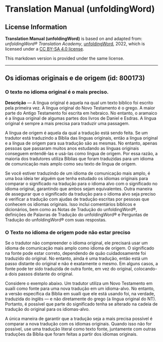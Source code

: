# Translation Manual (unfoldingWord)

## License Information

**Translation Manual (unfoldingWord)** is based on and adapted from: _unfoldingWord® Translation Academy_, [unfoldingWord](https://unfoldingword.org/utw), 2022, which is licensed under a [CC BY-SA 4.0 license](https://creativecommons.org/licenses/by-sa/4.0/legalcode.en).

This markdown version is provided under the same license.



--------------------------------

## Os idiomas originais e de origem (id: 800173)

### O texto no idioma original é o mais preciso.

**Descrição** — A língua original é aquela na qual um texto bíblico foi escrito pela primeira vez. A língua original do Novo Testamento é o grego. A maior parte do Antigo Testamento foi escrita em hebraico. No entanto, o aramaico é a língua original de algumas partes dos livros de Daniel e Esdras. A língua original é sempre a mais precisa para traduzir uma passagem.

A língua de origem é aquela da qual a tradução está sendo feita. Se um tradutor está traduzindo a Bíblia das línguas originais, então a língua original e a língua de origem para sua tradução são as mesmas. No entanto, apenas pessoas que passaram muitos anos estudando as línguas originais conseguem entendê\-las e usá\-las como língua de origem. Por essa razão, a maioria dos tradutores utiliza Bíblias que foram traduzidas para um idioma de comunicação mais amplo como seu texto de língua de origem.

Se você estiver traduzindo de um idioma de comunicação mais amplo, é uma boa ideia ter alguém que tenha estudado os idiomas originais para comparar o significado na tradução para o idioma alvo com o significado no idioma original, garantindo que ambos sejam equivalentes. Outra maneira de assegurar que o significado da tradução para o idioma alvo seja preciso é verificar a tradução com ajudas de tradução escritas por pessoas que conhecem os idiomas originais. Isso inclui comentários bíblicos e dicionários, bem como as Notas de Tradução do unfoldingWord®, definições de Palavras de Tradução do unfoldingWord® e Perguntas de Tradução do unfoldingWord® com suas respostas.

### O Texto no idioma de origem pode não estar preciso

Se o tradutor não compreender o idioma original, ele precisará usar um idioma de comunicação mais amplo como idioma de origem. O significado na fonte pode estar correto, dependendo de quão cuidadosamente foi traduzido do original. No entanto, ainda é uma tradução, então está um passo distante do original e não é exatamente o mesmo. Em alguns casos, a fonte pode ter sido traduzida de outra fonte, em vez do original, colocando\-a dois passos distante do original.

Considere o exemplo abaixo. Um tradutor utiliza um Novo Testamento em suaíli como fonte para uma nova tradução em um idioma\-alvo. No entanto, a versão específica da Bíblia em suaíli que ele está usando foi, na verdade, traduzida do inglês — e não diretamente do grego (a língua original do NT). Portanto, é possível que parte do significado tenha se alterado na cadeia de tradução do original para os idiomas\-alvo.

A única maneira de garantir que a tradução seja a mais precisa possível é comparar a nova tradução com os idiomas originais. Quando isso não for possível, use uma tradução literal como texto fonte, juntamente com outras traduções da Bíblia que foram feitas a partir dos idiomas originais.


